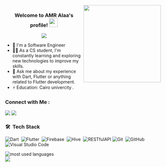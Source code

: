 
<img width="250" align="right" src="https://c.tenor.com/_DOBjnGspYAAAAAM/code-coding.gif">

<h3 align="center">
  Welcome to AMR Alaa's profile!
  <img src="https://media.giphy.com/media/hvRJCLFzcasrR4ia7z/giphy.gif" width="28">
</h3>

<!-- Typing SVG by DenverCoder1 - https://github.com/DenverCoder1/readme-typing-svg -->
<p align="center">
  <a href="https://github.com/DenverCoder1/readme-typing-svg"><img src="https://readme-typing-svg.herokuapp.com/?lines=Mobile%20developer;Always%20learning%20new%20things&font=Fira%20Code&center=true&width=440&height=45&color=f75c7e&vCenter=true&size=22"></a>
</p> 

- 🏢 I'm a Software Engineer 
- 👨‍💻 As a CS student, I'm constantly learning and exploring new technologies to improve my skills.
- 💬 Ask me about my experience with Dart, Flutter or anything related to Flutter development.
- ⚡ Education: Cairo univercity .

### Connect with Me :

<a href="https://www.linkedin.com/in/amr-alaa-6433b0222/" target="_blank"><img src="https://img.shields.io/badge/-Ahmed%20Ali-0077B5?style=for-the-badge&logo=Linkedin&logoColor=white"/></a>
<a href="https://www.facebook.com/kamba.amr.9" target="_blank"><img src="https://img.shields.io/badge/-Ahmed%20Ali-0077B5?style=for-the-badge&logo=Facebook&logoColor=white"/></a>
### 🛠 &nbsp;Tech Stack
![Dart](https://img.shields.io/badge/-dart-05122A?style=flat&logo=dart)&nbsp;
![Flutter](https://img.shields.io/badge/-Flutter-05122A?style=flat&logo=Flutter&logoColor=563D7C)&nbsp;
![Firebase](https://img.shields.io/badge/-Firebase-05122A?style=flat&logo=FireBase)&nbsp;
![Hive](https://img.shields.io/badge/-Hive-05122A?style=flat&logo=Hive&logoColor=1572B6)&nbsp;
![RESTfulAPI](https://img.shields.io/badge/-RESTfulAPI-05122A?style=flat&logo=RESTfulAPI)
![Git](https://img.shields.io/badge/-Git-05122A?style=flat&logo=git)&nbsp;
![GitHub](https://img.shields.io/badge/-GitHub-05122A?style=flat&logo=github)&nbsp;
![Visual Studio Code](https://img.shields.io/badge/-Visual%20Studio%20Code-05122A?style=flat&logo=visual-studio-code&logoColor=007ACC)&nbsp;




<img align="left" src="https://github-readme-stats.vercel.app/api/top-langs?username=ahmedali807&show_icons=true&locale=en&layout=compact&theme=radical" alt="most used languages" />
<br>
<a href="https://komarev.com/ghpvc/?username=ahmedali807&style=for-the-badge">
    <img src="https://komarev.com/ghpvc/?username=ahmedali807&style=for-the-badge">
</a>
